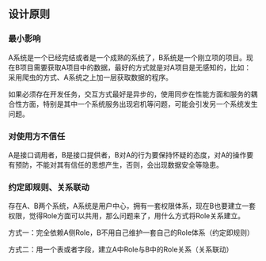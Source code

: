 ## 设计原则

### 最小影响

A系统是一个已经完结或者是一个成熟的系统了，B系统是一个刚立项的项目。现在B项目需要获取A项目中的数据，最好的方式就是对A项目是无感知的，比如：采用爬虫的方式、A系统之上加一层获取数据的程序。

如果必须存在开发任务，交互方式最好是异步的，使用同步在性能方面和服务的耦合性方面，特别是其中一个系统服务出现宕机等问题，可能会引发另一个系统发生问题。

### 对使用方不信任

A是接口调用者，B是接口提供者，B对A的行为要保持怀疑的态度，对A的操作要有预防，不能对其有信任的思想产生，否则，会出现数据安全等隐患。

### 约定即规则、关系联动

存在A、B两个系统，A系统是用户中心，拥有一套权限体系，现在B也要建立一套权限，觉得Role方面可以共用，那么问题来了，用什么方式将Role关系建立。

方式一：完全依赖A侧Role，B不用自己维护一套自己的Role体系（约定即规则）

方式二：用一个表或者字段，建立A中Role与B中的Role关系（关系联动）